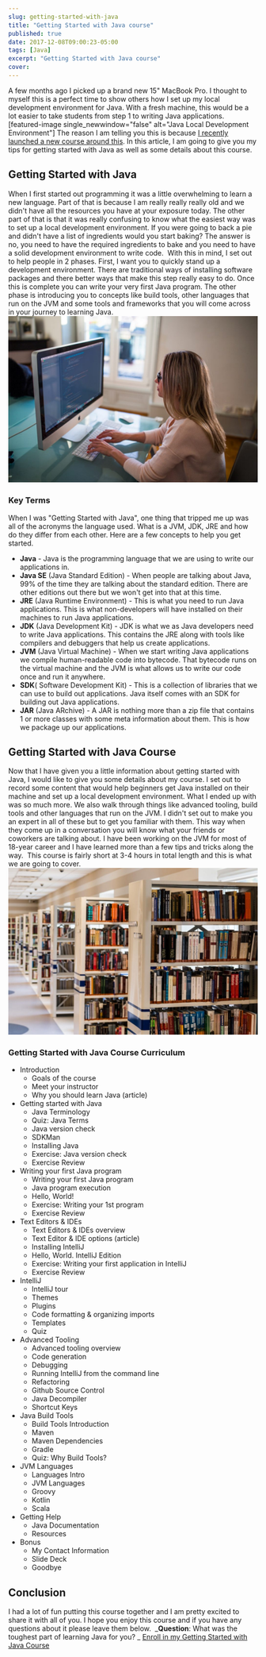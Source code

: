 ```yaml
---
slug: getting-started-with-java
title: "Getting Started with Java course"
published: true
date: 2017-12-08T09:00:23-05:00
tags: [Java]
excerpt: "Getting Started with Java course"
cover: 
---
```


A few months ago I picked up a brand new 15" MacBook Pro. I thought to myself this is a perfect time to show others how I set up my local development environment for Java. With a fresh machine, this would be a lot easier to take students from step 1 to writing Java applications.  \[featured-image single\_newwindow="false" alt="Java Local Development Environment"\] The reason I am telling you this is because [I recently launched a new course around this](https://therealdanvega.com/getting-started-with-java). In this article, I am going to give you my tips for getting started with Java as well as some details about this course.

## Getting Started with Java

When I first started out programming it was a little overwhelming to learn a new language. Part of that is because I am really really really old and we didn't have all the resources you have at your exposure today. The other part of that is that it was really confusing to know what the easiest way was to set up a local development environment. If you were going to back a pie and didn't have a list of ingredients would you start baking? The answer is no, you need to have the required ingredients to bake and you need to have a solid development environment to write code.  With this in mind, I set out to help people in 2 phases. First, I want you to quickly stand up a development environment. There are traditional ways of installing software packages and there better ways that make this step really easy to do. Once this is complete you can write your very first Java program. The other phase is introducing you to concepts like build tools, other languages that run on the JVM and some tools and frameworks that you will come across in your journey to learning Java. [![Getting Started with Java](./pexels-photo-2-1024x682.jpg)](https://therealdanvega.com/wp-content/uploads/2017/12/pexels-photo-2.jpg)

### Key Terms

When I was "Getting Started with Java", one thing that tripped me up was all of the acronyms the language used. What is a JVM, JDK, JRE and how do they differ from each other. Here are a few concepts to help you get started. 

*   **Java** - Java is the programming language that we are using to write our applications in.
*   **Java SE** (Java Standard Edition) - When people are talking about Java, 99% of the time they are talking about the standard edition. There are other editions out there but we won't get into that at this time. 
*   **JRE** (Java Runtime Environment) - This is what you need to run Java applications. This is what non-developers will have installed on their machines to run Java applications. 
*   **JDK** (Java Development Kit) - JDK is what we as Java developers need to write Java applications. This contains the JRE along with tools like compilers and debuggers that help us create applications. 
*   **JVM** (Java Virtual Machine) - When we start writing Java applications we compile human-readable code into bytecode. That bytecode runs on the virtual machine and the JVM is what allows us to write our code once and run it anywhere. 
*   **SDK**( Software Development Kit) - This is a collection of libraries that we can use to build out applications. Java itself comes with an SDK for building out Java applications. 
*   **JAR** (Java ARchive) - A JAR is nothing more than a zip file that contains 1 or more classes with some meta information about them. This is how we package up our applications. 

## Getting Started with Java Course

Now that I have given you a little information about getting started with Java, I would like to give you some details about my course. I set out to record some content that would help beginners get Java installed on their machine and set up a local development environment. What I ended up with was so much more. We also walk through things like advanced tooling, build tools and other languages that run on the JVM. I didn't set out to make you an expert in all of these but to get you familiar with them. This way when they come up in a conversation you will know what your friends or coworkers are talking about. I have been working on the JVM for most of 18-year career and I have learned more than a few tips and tricks along the way.  This course is fairly short at 3-4 hours in total length and this is what we are going to cover.  [![Getting Started with Java](./pexels-photo-256541-1024x682.jpeg)](https://therealdanvega.com/wp-content/uploads/2017/12/pexels-photo-256541.jpeg)

### Getting Started with Java Course Curriculum 

*   Introduction
    *   Goals of the course
    *   Meet your instructor
    *   Why you should learn Java (article)
*   Getting started with Java
    *   Java Terminology
    *   Quiz: Java Terms
    *   Java version check
    *   SDKMan
    *   Installing Java
    *   Exercise: Java version check
    *   Exercise Review
*   Writing your first Java program
    *   Writing your first Java program
    *   Java program execution
    *   Hello, World!
    *   Exercise: Writing your 1st program
    *   Exercise Review
*   Text Editors & IDEs
    *   Text Editors & IDEs overview
    *   Text Editor & IDE options (article) 
    *   Installing IntelliJ 
    *   Hello, World. IntelliJ Edition
    *   Exercise: Writing your first application in IntelliJ
    *   Exercise Review
*   IntelliJ 
    *   IntelliJ tour
    *   Themes
    *   Plugins
    *   Code formatting & organizing imports
    *   Templates
    *   Quiz
*   Advanced Tooling
    *   Advanced tooling overview
    *   Code generation
    *   Debugging 
    *   Running IntelliJ from the command line
    *   Refactoring
    *   Github Source Control
    *   Java Decompiler
    *   Shortcut Keys
*   Java Build Tools
    *   Build Tools Introduction
    *   Maven
    *   Maven Dependencies 
    *   Gradle
    *   Quiz: Why Build Tools? 
*   JVM Languages
    *   Languages Intro
    *   JVM Languages
    *   Groovy
    *   Kotlin
    *   Scala
*   Getting Help
    *   Java Documentation
    *   Resources
*   Bonus
    *   My Contact Information
    *   Slide Deck
    *   Goodbye

## Conclusion

I had a lot of fun putting this course together and I am pretty excited to share it with all of you. I hope you enjoy this course and if you have any questions about it please leave them below.  _**Question**: What was the toughest part of learning Java for you? _ [Enroll in my Getting Started with Java Course](https://therealdanvega.com/getting-started-with-java)